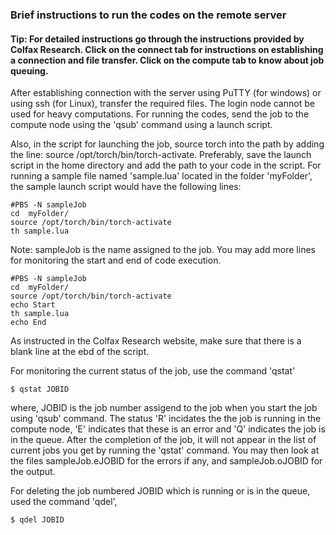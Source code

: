 ### Brief instructions to run the codes on the remote server

#### Tip: For detailed instructions go through the instructions provided by Colfax Research. Click on the connect tab for instructions on establishing a connection and file transfer. Click on the compute tab to know about job queuing.

After establishing connection with the server using  PuTTY (for windows) or using ssh (for Linux), transfer the required files.
The login node cannot be used for heavy computations. For running the codes, send the job to the compute node using the 'qsub' command using a launch script.

Also, in the script for launching the job, source torch into the path by adding the line: source /opt/torch/bin/torch-activate. Preferably, save the launch script in the home directory and add the path to your code in the script. 
For running a sample file named 'sample.lua' located in the folder 'myFolder', the sample launch script  would have the following lines:

    #PBS -N sampleJob
    cd  myFolder/
    source /opt/torch/bin/torch-activate
    th sample.lua
    
Note: sampleJob is the name assigned to the job.
You may add more lines for monitoring the start and end of code execution.

    #PBS -N sampleJob
    cd  myFolder/
    source /opt/torch/bin/torch-activate
    echo Start
    th sample.lua
    echo End

As instructed in the Colfax Research website, make sure that there is a blank line at the ebd of the script.

For monitoring the current status of the job, use the command 'qstat'

    $ qstat JOBID
    
where, JOBID is the job number assigend to the job when you start the job using 'qsub' command. The status 'R' incidates the the job is running in the compute node, 'E' indicates that these is an error and 'Q' indicates the job is in the queue. After the completion of the job, it will not appear in the list of current jobs you get by running the 'qstat' command. You may then look at the files sampleJob.eJOBID for the errors if any, and sampleJob.oJOBID for the output.

For deleting the job numbered JOBID which is running or is in the queue, used the command 'qdel',

    $ qdel JOBID
